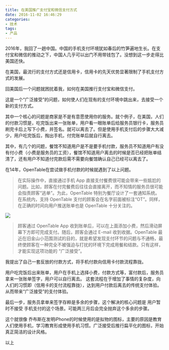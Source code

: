 ```yaml
---
title: 在美国推广支付宝和微信支付方式
date: 2016-11-02 16:46:29
categories: 
- 技术
tags: 
- 产品
---
```


2016年，我回了一趟中国。中国的手机支付环境犹如春后的竹笋遍地生长。在支付宝和微信的推动之下，中国人几乎可以出门不用带钱包了。没想到这一步走得比美国还快。

在美国，最流行的支付方式还是信用卡，信用卡的先天优势显著限制了手机支付方式的发展。

回美国后一个问题就困扰着我，如何在美国推行支付宝和微信支付。

这是一个“广泛接受”的问题，如何使人们在现有的支付环境中跳出来，去接受一个新的支付方式。

其中一个核心的问题是商家是不是有意愿使用你的服务。就个例子，在美国，人们的付款习惯是，吃完饭出来一张账单，用户看一眼账单后给服务员银行卡，服务员刷完卡后上写下小费，并签名。就可以离去了。但是使用手机支付后的步骤大大减少，用户吃完饭后，掏出手机，付完账单后就自行离去。

其中，有几个的问题，餐馆不知道用户是不是要手机付款，服务员不知道用户有没有付小费（小费是服务员的工资），餐馆不知道用户离去的时候是否已经把账单结清了，还有用户不知道付完款后需不需要向餐馆确认自己已经可以离去了。

在14年，OpenTable在尝试做手机付款的时候就遇到了以上问题。

> 在实际操作中，直接通过手机 App 直接支付餐费很可能会带来一些尴尬的问题。比如，顾客在付完餐费后往往会直接离开，而不知情的服务员很可能会指责顾客“逃单”。为此，OpenTable 特别为餐厅设计了一套通知系统。在系统内，支持 OpenTable 支付的顾客会在名字前面被标注“OT”。同样，在正确的时间向用户推送账单也是 OpenTable 十分关注的。

![](http://ww2.sinaimg.cn/large/006tNc79gw1fahqcy7ir5j30go05t760.jpg)

> 顾客通过 OpenTable App 收到账单后，可以在上面添加小费，然后滑动屏幕下方即可完成支付。随后，顾客会通过 E-mail 收到收据。OpenTable 最近在旧金山小范围测试的目的，就是希望发现支付环节的问题与不通畅，最终使顾客在一种完全不被强迫与打扰的环境下完成用餐和结款。只有这样，才能实现这项功能的 “广泛接受”。

我提出了自己一套反放的付款方式，将手机付款向信用卡付款流程靠拢。

用户吃完饭后出来账单，用户在手机上选择小费，付款方式等，富付款后，服务员拿来一张账单签字，用户可以自行离去。 这套流程在于增加了事情的复杂度，向人们的习惯即（信用卡的支付流程靠拢），达到用户付款后离去的传统支付体验。从而带来“广泛接受”的支付体验。

最后一步，服务员拿单来签字存粹是多余的步骤，这个解决的核心问题是 用户暂时不接受 手机支付的这个场景。可能两三月后会完全抛弃这个多余的步骤。

这个就很像 乔布斯在发明iPhone的时候使用的是拟物的图标，主要的原因是教育人们使用手机，学习教育形成使用手机习惯。广泛接受后推行扁平化的图标，开始真正简洁的设计风格。

以上